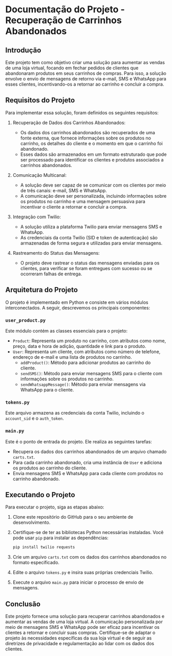 # Documentação do Projeto - Recuperação de Carrinhos Abandonados

## Introdução
Este projeto tem como objetivo criar uma solução para aumentar as vendas de uma loja virtual, focando em fechar pedidos de clientes que abandonaram produtos em seus carrinhos de compras. Para isso, a solução envolve o envio de mensagens de retorno via e-mail, SMS e WhatsApp para esses clientes, incentivando-os a retornar ao carrinho e concluir a compra.

## Requisitos do Projeto
Para implementar essa solução, foram definidos os seguintes requisitos:

1. Recuperação de Dados dos Carrinhos Abandonados:
   - Os dados dos carrinhos abandonados são recuperados de uma fonte externa, que fornece informações sobre os produtos no carrinho, os detalhes do cliente e o momento em que o carrinho foi abandonado.
   - Esses dados são armazenados em um formato estruturado que pode ser processado para identificar os clientes e produtos associados a carrinhos abandonados.

2. Comunicação Multicanal:
   - A solução deve ser capaz de se comunicar com os clientes por meio de três canais: e-mail, SMS e WhatsApp.
   - A comunicação deve ser personalizada, incluindo informações sobre os produtos no carrinho e uma mensagem persuasiva para incentivar o cliente a retornar e concluir a compra.

3. Integração com Twilio:
   - A solução utiliza a plataforma Twilio para enviar mensagens SMS e WhatsApp.
   - As credenciais da conta Twilio (SID e token de autenticação) são armazenadas de forma segura e utilizadas para enviar mensagens.

4. Rastreamento do Status das Mensagens:
   - O projeto deve rastrear o status das mensagens enviadas para os clientes, para verificar se foram entregues com sucesso ou se ocorreram falhas de entrega.

## Arquitetura do Projeto
O projeto é implementado em Python e consiste em vários módulos interconectados. A seguir, descrevemos os principais componentes:

### `user_product.py`
Este módulo contém as classes essenciais para o projeto:

- `Product`: Representa um produto no carrinho, com atributos como nome, preço, data e hora de adição, quantidade e link para o produto.
- `User`: Representa um cliente, com atributos como número de telefone, endereço de e-mail e uma lista de produtos no carrinho.
   - `addProduct()`: Método para adicionar produtos ao carrinho do cliente.
   - `sendSMS()`: Método para enviar mensagens SMS para o cliente com informações sobre os produtos no carrinho.
   - `sendWhatsappMessage()`: Método para enviar mensagens via WhatsApp para o cliente.

### `tokens.py`
Este arquivo armazena as credenciais da conta Twilio, incluindo o `account_sid` e o `auth_token`.

### `main.py`
Este é o ponto de entrada do projeto. Ele realiza as seguintes tarefas:

- Recupera os dados dos carrinhos abandonados de um arquivo chamado `carts.txt`.
- Para cada carrinho abandonado, cria uma instância de `User` e adiciona os produtos ao carrinho do cliente.
- Envia mensagens SMS e WhatsApp para cada cliente com produtos no carrinho abandonado.

## Executando o Projeto
Para executar o projeto, siga as etapas abaixo:

1. Clone este repositório do GitHub para o seu ambiente de desenvolvimento.

2. Certifique-se de ter as bibliotecas Python necessárias instaladas. Você pode usar `pip` para instalar as dependências:
   
   ```bash
   pip install twilio requests
   ```

3. Crie um arquivo `carts.txt` com os dados dos carrinhos abandonados no formato especificado.

4. Edite o arquivo `tokens.py` e insira suas próprias credenciais Twilio.

5. Execute o arquivo `main.py` para iniciar o processo de envio de mensagens.

## Conclusão
Este projeto fornece uma solução para recuperar carrinhos abandonados e aumentar as vendas de uma loja virtual. A comunicação personalizada por meio de mensagens SMS e WhatsApp pode ser eficaz para incentivar os clientes a retornar e concluir suas compras. Certifique-se de adaptar o projeto às necessidades específicas da sua loja virtual e de seguir as diretrizes de privacidade e regulamentação ao lidar com os dados dos clientes.
